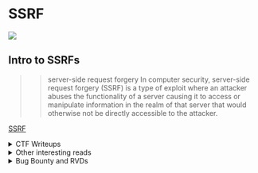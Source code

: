 # SSRF

![](ssrf.jpg)

## Intro to SSRFs 
>> server-side request forgery
In computer security, server-side request forgery (SSRF) is a type of exploit where an attacker abuses the functionality of a server causing it to access or manipulate information in the realm of that server that would otherwise not be directly accessible to the attacker.

<a href="https://en.wikipedia.org/wiki/Server-side_request_forgery">SSRF</a>



<details>
  <summary>CTF Writeups</summary> 
 
### CTF Writeups
  
- [2018](#2018)

- [2019](#2019)

- [2020](#2020)

- [2021](#2021)

- [other-reads](#other-interesting-reads)

- [Bug-Bounty](#Bug-Bounty-and-RVDs)


### 2018

- <a href="https://qiita.com/no1zy_sec/items/03b8f335e84995fec3e3">noizy_sec : HamaCTF xmlvalidator writeup</a>

- <a href="https://blog.cal1.cn/post/RealWorldCTF%20PrintMD%20writeup">cal1 : RealWorldCTF 2018 PrintMD</a>

- <a href="https://fireshellsecurity.team/nonamectf-convert/">fireshell : nonamectf-convert</a>

- <a href="https://spyclub.tech/2018/10/08/2018-10-08-inctf2018-web-challenge-writeup/">Spyclub : inctf2018 GoSqlv1</a>

- [1v3m : MMORPG3000, CTFZone](https://anal.school/2018/07/23/MMORPG3000-CTFZone-2018/)

- [Pharisaeus : MMORPG3000,CTFZone](https://github.com/p4-team/ctf/tree/master/2018-07-21-ctfzone-quals/web_mmorpg)

- [graneed : hiddenDOM,noxCTF](https://graneed.hatenablog.com/entry/2018/09/09/020809)

- [stypr : lazyadmin, Volga](https://harold.kim/blog/2018/03/volgactf-2018-lazy-admin-writeup/)

- [Pharisaeus : Cool Storage Service,Insomni'Hack ](https://github.com/p4-team/ctf/tree/master/2018-01-20-insomnihack/web_css)

- [XeR : Tet-Shopping,Ace-Bear](https://ctftime.org/writeup/8578)

- [OpenToAll : CoinGame,nuitduhack](https://abdilahrf.github.io/ctf/writeup-nuitdohack-quals-CoinGame)

- [sed-baddou Easy PHP,nu1lCTF](https://sed-baddou.medium.com/chaining-bugs-to-get-shell-easy-and-hard-php-nu1lctf-2018-writeup-6369e6a97218)

### 2019

- <a href="https://github.com/10secTW/ctf-writeup/blob/master/2019/ASIS%20CTF%20quals/Web%20-%20Baby%20SSRF.md">10secTW : Baby SSRF ASIS QUALS 2019</a>

- <a href="https://abcdsh.blogspot.com/2019/04/writeup-asis-2019-quals-baby-ssrf.html">csi : Baby SSRF ASIS QUALS 2019</a>

- <a href="https://systemoverlord.com/2019/03/07/bsides-sf-ctf-author-writeup-cloud2clown.html">systemoverlord : bsides-sf cloud2clown

- <a href="https://movrment.blogspot.com/2019/10/balsn-ctf-2019-web-warmup.html">movrment : Balsn 2019 Web Warmup</a>

- <a href="https://https://fireshellsecurity.team/bytebandits-imgaccess/">fireshell : bytebandits 2019 imgaccess</a>

- <a href="https://github.com/will-lynas/writeups/blob/master/ctf/de1ctf-2019/SSRF_me.md">will-lynas: de1ctf-2019/SSRF_me</a>

- <a href="https://samirettali.com/writeups/de1ctf/ssrfme">Samirettali: de1ctf-2019 SSRF-ME</a>

- <a href="https://blog.bi0s.in/2019/10/16/Web/inctfi19-web-writeups/">bi0s: inctf2019 GoSQLv2</a>

- <a href="https://nytr0gen.github.io/writeups/ctf/2019/09/09/defcamp-ctf-quals-2019.html#imgur-202p-web">nytrogen : defcamp quals 2019 imgur</a>

- <a href="https://github.com/De1ta-team/De1CTF2019/tree/master/writeup/web/SSRF%20Me">De1ta-team : De1CTF2019/SSRF_ME</a>

- [graneed : Bad Injections,Fireshell](https://graneed.hatenablog.com/entry/2019/01/28/023500)

- [r00tstici : red-pwn-is, redpwnctf](https://github.com/r00tstici/writeups/blob/master/redpwnCTF/red-pwn-is/writeup.md)

- [perfect-blue : bigspin, MidnightSunQuals](https://github.com/perfectblue/ctf-writeups/tree/master/2019/midnightsun-ctf-2019-quals/bigspin)

- [kazkiti : Option-Cmd-U, SECCON](https://ctftime.org/writeup/16925)

- [balsn : cat-web,CONfidence-Teaser ](https://balsn.tw/ctf_writeup/20200314-confidencectf2020teaser/#cat-web)

- [XeR : Crawl-Box,RealWorldCTF](https://xer.forgotten-legends.org/writeup/2019/rwctf/crawl%20box.md)

- [0xsapra : Where's My Cash,ALLELS](https://github.com/Super-Guesser/ctf/tree/master/2020/ALLES%20CTF%202020/web/where_is_my_cash)

- [kcotsneb : exploitify, ENOFLAG3](https://saarsec.rocks/2019/07/10/explotify.html)


### 2020

- <a href="https://hackerone.com/reports/776634">manoelt : [H1-415 2020] CTF Writeup</a>

- <a href="https://lbherrera.github.io/lab/h1415-ctf-writeup.html">lbherrera : [H1-415 2020] CTF Writeup</a>

- <a href="https://r3billions.com/writeup-split-second/">r3billions : split-second Nullcon 2020/</a>

- <a href="http://blog.zeddyu.info/2020/04/20/Plaid-CTF-2020-Web-1/">zeddyu : Plaid-CTF-2020-Web-1</a>

- <a href="https://balsn.tw/ctf_writeup/20200418-plaidctf2020/#contrived-web-problem">Bookgin : PlaidCTF 2020 contrived web problem</a>

- <a href="https://github.com/perfectblue/ctf-writeups/tree/master/2020/plaidctf-2020/contrived-web">ret2jazzy : PlaidCTF 2020 contrived web</a>

- <a href="https://ahmed-belkahla.me/post/fword-ctf2020/">ahmed : Fword 2020 PastaXSS</a>

- <a href="https://rmb122.com/2020/12/30/hxp-CTF-resonator-Writeup-SSRF-via-file-put-contents/">rmb122 : hxp 2020 reasonator</a>

- <a href="https://spyclub.tech/2020/08/02/inctf2020-gosqlv3-challenge-writeup/">spyclub : inctf 2020 GoSQLv3</a>

- <a href="http://jackson-t.ca/metasploitctf-2020-rmf.html">jackson-t : MetasploitCTF 2020</a>

- <a href="https://hackmd.io/@mystiz/twctf-2020-writeup#urlcheck-v1-Web-98-points">mystiz : urlcheck-v1 TokyoWesterns 2020</a>	

- <a href="https://hackmd.io/@mystiz/twctf-2020-writeup#urlcheck-v2-Web-128-points">mystiz : urlcheck-v2 TokyoWesterns 2020 </a>

- [evanj2357 : kvcloud,WeCTF](https://evanj2357.github.io/ctf_writeups/kvcloud/)

- [ar9ang3 : HackTheC2,Defenit](https://ar9ang3.tistory.com/63)

- [ptrcnull : haramony chat, DragonCTF](https://github.com/p4-team/ctf/tree/master/2020-11-20-dragonctf/harmony_chat)

- [zup : tpc, Balsn](https://ctftime.org/writeup/24948)

- [zup : Discloud, DownUnderCTF](https://github.com/bootplug/writeups/blob/master/2020/downunderctf/misc/discloud/README.md)

- [beerpwn : sploosh,PbCTF](https://beerpwn.github.io/ctf/2020/pbctf/Sploosh/)

### 2021

- <a href="https://blog.brycec.me/posts/starctf2021_writeups/">brycec : *CTF 2021</a>

- <a href="https://github.com/sambrow/ctf-writeups-2021/tree/master/bamboo-fox/ssrfrog">sambrow : SSRFrog Bamboofox2021</a>

- <a href="https://maxdamage.dev/posts/bctf-ssrfrog.html">maxdamage : SSRFrog Bamboofox2021</a>

- <a href="https://eine.tistory.com/entry/BambooCTF-2021-web-SSRFrog-Time-to-Draw-write-up"> Einstrasse : SSRFrog Bamboofox2021</a>

- [r3curs1v3_pr0xy : Pdf-Generator,TrollCat](https://hackwithproxy.medium.com/pdf-generator-writeup-dns-rebinding-attack-trollcat-ctf-writeup-d8001e5d71bb)
  
- [synacktiv : Entituber HTB-Business CTF](https://github.com/synacktiv/CTF-Write-ups/blob/main/HTB-Business-CTF-2021/fullpwn/entituber.md)

- [abbas : Bithug,PicoCTF](https://docs.abbasmj.com/ctf-writeups/picoctf2021#bithug)

- [ehhthing : Bithug PicoCTF](https://larry.science/post/picoctf-2021/#bithug)

- [qxxxb : Waterered down watermark,Angstrom](https://github.com/qxxxb/ctf/tree/master/2021/angstrom_ctf/watered_down_watermark)

- [Kaiziron : Baby-SSRF,zh3r0-CTF](https://github.com/Kaiziron/zh3r0_ctf_v2/blob/main/Baby_SSRF/README.md)

- [Amon : Site Shot,Vulncon](https://nandynarwhals.org/vulncon-ctf-2021/#website-shot)

- [bi0s : Vuln-Drive, InCTF](https://blog.bi0s.in/2021/08/15/Web/Vuln-Drive-InCTF-Internationals-2021/)

- [p4w : ChainRace, darkCTF](https://beerpwn.github.io/ctf/2020/darkCTF/web/Chain%20Race/)

- [neptunian : requester and requester strikes back,RedPwn ](https://fireshellsecurity.team/redpwnctf-requester-and-requester-strikes-back/)

- [parrot : PwnyIDE, UIUCTF](https://hackmd.io/@parrot409/HJJU1B_1t)

- [k0imet : 0xSSRF](http://k0imet.codes/2021/05/04/HeroCTF-Writeups.html#0xssrf)

- [zeyu : Raas.InCTF](https://ctf.zeyu2001.com/2021/inctf-2021/raas)

- [rainbowpigeon : triskel-1-first-contact,norzhctf](https://rainbowpigeon.me/posts/norzhctf-2021/#triskel-1-first-contact)

- [rainbowpigeon : triskel-3-dead-end,norzhctf](https://rainbowpigeon.me/posts/norzhctf-2021/#triskel-3--dead-end)

- [ankursundara : wowza,PlaidCTF](https://blog.ankursundara.com/plaidctf-2021-wowza/)

- [53c0nd-2473](https://ctftime.org/writeup/27733)

- [debugmen : hacker-toohttps://saarsec.rocks/2019/07/10/explotify.htmlls, Tenable](https://debugmen.dev/ctf-writeup/2021/02/23/hacker_tools.html)

- [jagetu : m0lefans,m0lecon2021](https://wrecktheline.com/writeups/m0lecon-2021/#m0lefans)
 
</details>

<details>
  <summary>Other interesting reads</summary>
  
### Other interesting reads

- <a href="https://www.blackhat.com/docs/us-17/thursday/us-17-Tsai-A-New-Era-Of-SSRF-Exploiting-URL-Parser-In-Trending-Programming-Languages.pdf">Orange Tsai : Blackhat Talk</a>

- <a href="https://www.netsparker.com/blog/web-security/server-side-request-forgery-vulnerability-ssrf/">netsparker: server-side-request-forgery-vulnerability-ssrf</a>

- <a href="https://medium.com/swlh/intro-to-ssrf-beb35857771f">Vicki Li : Intro to SSRFs</a>

- <a href="https://github.com/jdonsec/AllThingsSSRF">jdonsec : AllThingsSSRF</a>

- <a href="https://medium.com/seconset/all-about-ssrf-524f41ab96df">Tushar Verma : All about SSRF</a>

- <a href="https://book.hacktricks.xyz/pentesting-web/ssrf-server-side-request-forgery">Hacktricks : ssrf-server-side-request-forgery</a>
</details>

<details>
  <summary>Bug Bounty and RVDs</summary>

### Bug Bounty and RVDs

- <a href="https://www.corben.io/hackertarget/">Corben : Hackertarget</a>

- <a href="https://pwning.re/2018/05/23/shopify-ssrf-to-rce/">Andre : shopify-ssrf-to-rce</a>

- <a href="https://fireshellsecurity.team/1000-ssrf-in-slack/">$1000-ssrf-in-slack</a>

- [From SSRF to $4000](https://thehackerish.com/bug-bounty-write-up-from-ssrf-to-4000/)

- [Escalate SSRF to RCE](https://sanderwind.medium.com/escalating-ssrf-to-rce-7c0147371c40)

- [Story Behind Sweet SSRF](https://rohit-soni.medium.com/story-behind-sweet-ssrf-40c705f13053)

- [$10000 Facebook SSRF](https://medium.com/@amineaboud/10000-facebook-ssrf-bug-bounty-402bd21e58e5)

- [31k$ SSRF in Google Cloud Monitoring led to metadata exposure](https://nechudav.blogspot.com/2020/11/31k-ssrf-in-google-cloud-monitoring.html)
</details>

